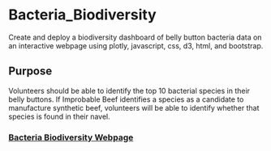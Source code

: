 # Bacteria_Biodiversity
Create and deploy a biodiversity dashboard of belly button bacteria data on an interactive webpage using plotly, javascript, css, d3, html, and bootstrap.

## Purpose
Volunteers should be able to identify the top 10 bacterial species in their belly buttons. 
If Improbable Beef identifies a species as a candidate to manufacture synthetic beef, volunteers will be able to identify whether that species is found in their navel.

### [Bacteria Biodiversity Webpage](https://lingumd.github.io/Bacteria_Biodiversity/)

